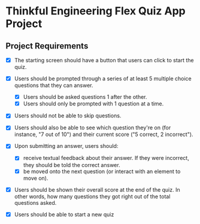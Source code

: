 # Thinkful Engineering Flex Quiz App Project

## Project Requirements

- [x] The starting screen should have a button that users can click to start the quiz.
- [x] Users should be prompted through a series of at least 5 multiple choice questions that they can answer.
  - [x] Users should be asked questions 1 after the other.
  - [x] Users should only be prompted with 1 question at a time.
- [x] Users should not be able to skip questions.
- [x] Users should also be able to see which question they're on (for instance, "7 out of 10") and their current score ("5 correct, 2 incorrect").
- [x] Upon submitting an answer, users should:
  - [x] receive textual feedback about their answer. If they were incorrect, they should be told the correct answer.
  - [x] be moved onto the next question (or interact with an element to move on).
- [x] Users should be shown their overall score at the end of the quiz. In other words, how many questions they got right out of the total questions asked.
- [x] Users should be able to start a new quiz
  